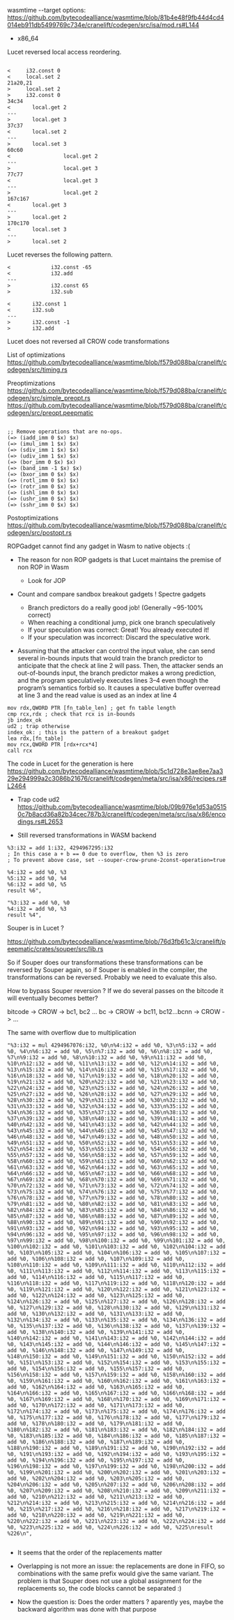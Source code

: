 wasmtime --target options:
https://github.com/bytecodealliance/wasmtime/blob/81b4e48f9fb44d4cd4014eb911db5499769c734e/cranelift/codegen/src/isa/mod.rs#L144

- x86_64

Lucet reversed local access reordering.

```

<     i32.const 0
<     local.set 2
21a20,21
>     local.set 2
>     i32.const 0
34c34
<       local.get 2
---
>       local.get 3
37c37
<       local.set 2
---
>       local.set 3
60c60
<                 local.get 2
---
>                 local.get 3
77c77
<                 local.get 3
---
>                 local.get 2
167c167
<       local.get 3
---
>       local.get 2
170c170
<       local.set 3
---
>       local.set 2

```

Lucet reverses the following pattern.

```
<             i32.const -65
<             i32.add
---
>             i32.const 65
>             i32.sub

```

```
<       i32.const 1
<       i32.sub
---
>       i32.const -1
>       i32.add
```

Lucet does not reversed all CROW code transformations

List of optimizations
https://github.com/bytecodealliance/wasmtime/blob/f579d088ba/cranelift/codegen/src/timing.rs

Preoptimizations
https://github.com/bytecodealliance/wasmtime/blob/f579d088ba/cranelift/codegen/src/simple_preopt.rs
https://github.com/bytecodealliance/wasmtime/blob/f579d088ba/cranelift/codegen/src/preopt.peepmatic

```angular2html

;; Remove operations that are no-ops.
(=> (iadd_imm 0 $x) $x)
(=> (imul_imm 1 $x) $x)
(=> (sdiv_imm 1 $x) $x)
(=> (udiv_imm 1 $x) $x)
(=> (bor_imm 0 $x) $x)
(=> (band_imm -1 $x) $x)
(=> (bxor_imm 0 $x) $x)
(=> (rotl_imm 0 $x) $x)
(=> (rotr_imm 0 $x) $x)
(=> (ishl_imm 0 $x) $x)
(=> (ushr_imm 0 $x) $x)
(=> (sshr_imm 0 $x) $x)
```

Postoptimizations
https://github.com/bytecodealliance/wasmtime/blob/f579d088ba/cranelift/codegen/src/postopt.rs


ROPGadget cannot find any gadget in Wasm to native objects :(
- The reason for non ROP gadgets is that Lucet maintains the premise of non ROP in Wasm
  - Look for JOP
- Count and compare sandbox breakout gadgets ! Spectre gadgets
    - Branch predictors do a really good job! (Generally ~95-100% correct)
    - When reaching a conditional jump, pick one branch speculatively
    - If your speculation was correct: Great! You already executed it!
    - If your speculation was incorrect: Discard the speculative work. 

- Assuming that the attacker can control the input value, she can send several
in-bounds inputs that would train the branch predictor to anticipate that the check at line 2 will pass. Then, the attacker
sends an out-of-bounds input, the branch predictor makes
a wrong prediction, and the program speculatively executes
lines 3–4 even though the program’s semantics forbid so. It
causes a speculative buffer overread at line 3 and the read
value is used as an index at line 4

```
mov rdx,QWORD PTR [fn_table_len] ; get fn table length 
cmp rcx,rdx ; check that rcx is in-bounds 
jb index_ok 
ud2 ; trap otherwise 
index_ok: ; this is the pattern of a breakout gadget
lea rdx,[fn_table] 
mov rcx,QWORD PTR [rdx+rcx*4] 
call rcx

```

The code in Lucet for the generation is here https://github.com/bytecodealliance/wasmtime/blob/5c1d728e3ae8ee7aa329e294999a2c3086b21676/cranelift/codegen/meta/src/isa/x86/recipes.rs#L2464

- Trap code ud2 https://github.com/bytecodealliance/wasmtime/blob/09b976e1d53a05150c7b8acd36a82b34cec787b3/cranelift/codegen/meta/src/isa/x86/encodings.rs#L2653

- Still reversed transformations in WASM backend


```
%3:i32 = add 1:i32, 4294967295:i32
; In this case a + b == 0 due to overflow, then %3 is zero
; To prevent above case, set --souper-crow-prune-2const-operation=true

%4:i32 = add %0, %3
%5:i32 = add %0, %4
%6:i32 = add %0, %5
result %6",

"%3:i32 = add %0, %0
%4:i32 = add %0, %3
result %4",
```

Souper is in Lucet ?

https://github.com/bytecodealliance/wasmtime/blob/76d3fb61c3/cranelift/peepmatic/crates/souper/src/lib.rs

So if Souper does our transformations these transformations can be reversed by Souper again, so if Souper is enabled in the compiler, the transformations can be reversed. 
Probably we need to evaluate this also.

How to bypass Souper reversion ? If we do several passes on the bitcode it will eventually becomes better?

bitcode -> CROW -> bc1, bc2 ... bc -> CROW -> bc11, bc12...bcnn -> CROW -> ...

The same with overflow due to multiplication
```
"%3:i32 = mul 4294967076:i32, %0\n%4:i32 = add %0, %3\n%5:i32 = add %0, %4\n%6:i32 = add %0, %5\n%7:i32 = add %0, %6\n%8:i32 = add %0, %7\n%9:i32 = add %0, %8\n%10:i32 = add %0, %9\n%11:i32 = add %0, %10\n%12:i32 = add %0, %11\n%13:i32 = add %0, %12\n%14:i32 = add %0, %13\n%15:i32 = add %0, %14\n%16:i32 = add %0, %15\n%17:i32 = add %0, %16\n%18:i32 = add %0, %17\n%19:i32 = add %0, %18\n%20:i32 = add %0, %19\n%21:i32 = add %0, %20\n%22:i32 = add %0, %21\n%23:i32 = add %0, %22\n%24:i32 = add %0, %23\n%25:i32 = add %0, %24\n%26:i32 = add %0, %25\n%27:i32 = add %0, %26\n%28:i32 = add %0, %27\n%29:i32 = add %0, %28\n%30:i32 = add %0, %29\n%31:i32 = add %0, %30\n%32:i32 = add %0, %31\n%33:i32 = add %0, %32\n%34:i32 = add %0, %33\n%35:i32 = add %0, %34\n%36:i32 = add %0, %35\n%37:i32 = add %0, %36\n%38:i32 = add %0, %37\n%39:i32 = add %0, %38\n%40:i32 = add %0, %39\n%41:i32 = add %0, %40\n%42:i32 = add %0, %41\n%43:i32 = add %0, %42\n%44:i32 = add %0, %43\n%45:i32 = add %0, %44\n%46:i32 = add %0, %45\n%47:i32 = add %0, %46\n%48:i32 = add %0, %47\n%49:i32 = add %0, %48\n%50:i32 = add %0, %49\n%51:i32 = add %0, %50\n%52:i32 = add %0, %51\n%53:i32 = add %0, %52\n%54:i32 = add %0, %53\n%55:i32 = add %0, %54\n%56:i32 = add %0, %55\n%57:i32 = add %0, %56\n%58:i32 = add %0, %57\n%59:i32 = add %0, %58\n%60:i32 = add %0, %59\n%61:i32 = add %0, %60\n%62:i32 = add %0, %61\n%63:i32 = add %0, %62\n%64:i32 = add %0, %63\n%65:i32 = add %0, %64\n%66:i32 = add %0, %65\n%67:i32 = add %0, %66\n%68:i32 = add %0, %67\n%69:i32 = add %0, %68\n%70:i32 = add %0, %69\n%71:i32 = add %0, %70\n%72:i32 = add %0, %71\n%73:i32 = add %0, %72\n%74:i32 = add %0, %73\n%75:i32 = add %0, %74\n%76:i32 = add %0, %75\n%77:i32 = add %0, %76\n%78:i32 = add %0, %77\n%79:i32 = add %0, %78\n%80:i32 = add %0, %79\n%81:i32 = add %0, %80\n%82:i32 = add %0, %81\n%83:i32 = add %0, %82\n%84:i32 = add %0, %83\n%85:i32 = add %0, %84\n%86:i32 = add %0, %85\n%87:i32 = add %0, %86\n%88:i32 = add %0, %87\n%89:i32 = add %0, %88\n%90:i32 = add %0, %89\n%91:i32 = add %0, %90\n%92:i32 = add %0, %91\n%93:i32 = add %0, %92\n%94:i32 = add %0, %93\n%95:i32 = add %0, %94\n%96:i32 = add %0, %95\n%97:i32 = add %0, %96\n%98:i32 = add %0, %97\n%99:i32 = add %0, %98\n%100:i32 = add %0, %99\n%101:i32 = add %0, %100\n%102:i32 = add %0, %101\n%103:i32 = add %0, %102\n%104:i32 = add %0, %103\n%105:i32 = add %0, %104\n%106:i32 = add %0, %105\n%107:i32 = add %0, %106\n%108:i32 = add %0, %107\n%109:i32 = add %0, %108\n%110:i32 = add %0, %109\n%111:i32 = add %0, %110\n%112:i32 = add %0, %111\n%113:i32 = add %0, %112\n%114:i32 = add %0, %113\n%115:i32 = add %0, %114\n%116:i32 = add %0, %115\n%117:i32 = add %0, %116\n%118:i32 = add %0, %117\n%119:i32 = add %0, %118\n%120:i32 = add %0, %119\n%121:i32 = add %0, %120\n%122:i32 = add %0, %121\n%123:i32 = add %0, %122\n%124:i32 = add %0, %123\n%125:i32 = add %0, %124\n%126:i32 = add %0, %125\n%127:i32 = add %0, %126\n%128:i32 = add %0, %127\n%129:i32 = add %0, %128\n%130:i32 = add %0, %129\n%131:i32 = add %0, %130\n%132:i32 = add %0, %131\n%133:i32 = add %0, %132\n%134:i32 = add %0, %133\n%135:i32 = add %0, %134\n%136:i32 = add %0, %135\n%137:i32 = add %0, %136\n%138:i32 = add %0, %137\n%139:i32 = add %0, %138\n%140:i32 = add %0, %139\n%141:i32 = add %0, %140\n%142:i32 = add %0, %141\n%143:i32 = add %0, %142\n%144:i32 = add %0, %143\n%145:i32 = add %0, %144\n%146:i32 = add %0, %145\n%147:i32 = add %0, %146\n%148:i32 = add %0, %147\n%149:i32 = add %0, %148\n%150:i32 = add %0, %149\n%151:i32 = add %0, %150\n%152:i32 = add %0, %151\n%153:i32 = add %0, %152\n%154:i32 = add %0, %153\n%155:i32 = add %0, %154\n%156:i32 = add %0, %155\n%157:i32 = add %0, %156\n%158:i32 = add %0, %157\n%159:i32 = add %0, %158\n%160:i32 = add %0, %159\n%161:i32 = add %0, %160\n%162:i32 = add %0, %161\n%163:i32 = add %0, %162\n%164:i32 = add %0, %163\n%165:i32 = add %0, %164\n%166:i32 = add %0, %165\n%167:i32 = add %0, %166\n%168:i32 = add %0, %167\n%169:i32 = add %0, %168\n%170:i32 = add %0, %169\n%171:i32 = add %0, %170\n%172:i32 = add %0, %171\n%173:i32 = add %0, %172\n%174:i32 = add %0, %173\n%175:i32 = add %0, %174\n%176:i32 = add %0, %175\n%177:i32 = add %0, %176\n%178:i32 = add %0, %177\n%179:i32 = add %0, %178\n%180:i32 = add %0, %179\n%181:i32 = add %0, %180\n%182:i32 = add %0, %181\n%183:i32 = add %0, %182\n%184:i32 = add %0, %183\n%185:i32 = add %0, %184\n%186:i32 = add %0, %185\n%187:i32 = add %0, %186\n%188:i32 = add %0, %187\n%189:i32 = add %0, %188\n%190:i32 = add %0, %189\n%191:i32 = add %0, %190\n%192:i32 = add %0, %191\n%193:i32 = add %0, %192\n%194:i32 = add %0, %193\n%195:i32 = add %0, %194\n%196:i32 = add %0, %195\n%197:i32 = add %0, %196\n%198:i32 = add %0, %197\n%199:i32 = add %0, %198\n%200:i32 = add %0, %199\n%201:i32 = add %0, %200\n%202:i32 = add %0, %201\n%203:i32 = add %0, %202\n%204:i32 = add %0, %203\n%205:i32 = add %0, %204\n%206:i32 = add %0, %205\n%207:i32 = add %0, %206\n%208:i32 = add %0, %207\n%209:i32 = add %0, %208\n%210:i32 = add %0, %209\n%211:i32 = add %0, %210\n%212:i32 = add %0, %211\n%213:i32 = add %0, %212\n%214:i32 = add %0, %213\n%215:i32 = add %0, %214\n%216:i32 = add %0, %215\n%217:i32 = add %0, %216\n%218:i32 = add %0, %217\n%219:i32 = add %0, %218\n%220:i32 = add %0, %219\n%221:i32 = add %0, %220\n%222:i32 = add %0, %221\n%223:i32 = add %0, %222\n%224:i32 = add %0, %223\n%225:i32 = add %0, %224\n%226:i32 = add %0, %225\nresult %226\n",


```

- It seems that the order of the replacements matter

- Overlapping is not more an issue:
    the replacements are done in FIFO, so combinations with the same prefix would give the same variant.
    The problem is that Souper does not use a global assignment for the replacements so, the code blocks cannot be separated :)
  
- Now the question is: 
    Does the order matters ? aparently yes, maybe the backward algorithm was done with that purpose